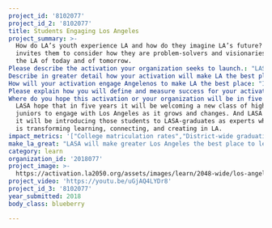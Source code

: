 ```yaml
---
project_id: '8102077'
project_id_2: '8102077'
title: Students Engaging Los Angeles
project_summary: >-
  How do LA’s youth experience LA and how do they imagine LA’s future? LASA
  invites them to consider how they are problem-solvers and visionaries of both
  the LA of today and of tomorrow.
Please describe the activation your organization seeks to launch.: "LASA proposes to expand its foundational skills training of student activists; create additional partnerships; foster greater cohesion amongst our students and ease transportation concerns.  Further, LASA, continues to invest in the expansion of its database of current students and\r\nalumni to capture feedback after each session as well as feedback from alumni who can articulate\r\nhow LASA changed their career or study trajectories."
Describe in greater detail how your activation will make LA the best place?: "LASA will make greater Los Angeles the\r\nbest place to learn by providing an intensive introduction to the infrastructure and institutions of greater Los Angeles for high school juniors who have expressed an interest in public, civic, and civil service. As a supplement to their regular school year, LASA students learn from the very heart of the region's history and culture,\r\nand, in so doing, learn how best they can contribute to the region and our collective problem-solving obligations.\r\n\r\nLASA engages curiosity and the desire to create change in a diverse landscape of spaces from the Metropolitan Water District, the Port of Los Angeles, the business community, to the local arms of the judicial system.\r\n\r\nParticipants gain the experience and knowledge necessary to better understand the intricacies —\r\ninfrastructural, historical, political, economic, and otherwise — of the region in which they live, and\r\nbuild lasting bonds of friendship, camaraderie, and work experience with a diverse group of peers.\r\n\r\nLASA speakers - in the dozens - including Jeff Kightlinger of the Metropolitan Water District, Raphael Sonenshein of the Pat Brown\r\nInstitute at California State University-Los Angeles, and Belinda Waltman of Whole Person Care Los Angeles - help the students create a foundation of knowledge to inform their visions for the future.\r\n\r\nLASA contributes to LA as a space to learn by encouraging the students to learn by sharing their diverse experiences with each other and with the speakers. They listen to each other and define the issues in LA they want to address moving forward.\r\n\r\nNew this year, LASA partnered with Pasadena's Partnership for Success and Polytechnic School to launch the Mt. Wilson Project that engages student interest in STEAM and culminates in a nighttime trip to view the universe through the 60\" telescope. Further, LASA launched a summer research essay competition to sponsor and mentor two students pursuing research on Los Angeles after their LASA year.\r\n\r\nOur hope is that, over time, LASA will change the lives and career paths of hundreds of high\r\nschool students in the region and will become an agent of change and community building\r\nthroughout Los Angeles."
How will your activation engage Angelenos to make LA the best place: "In the last five years, LASA students have come from Altadena, Baldwin Hills, Bel Air, Beverly\r\nHills, Boyle Heights, Century City, Cheviot Hills, City Terrace, Commerce, Culver City, Eagle\r\nRock, East Los Angeles, Hancock Park, Hawthorne, Highland Park, Hyde Park, Inglewood, Koreatown, Lawndale, Lennox, MacArthur Park, Montebello, North Hollywood, Pacific Palisades, Pacoima, Panorama City, Pasadena, Pomona, Santa Monica, Sherman Oaks, Silver Lake,Tarzana, and Venice and LASA hopes to expand.\r\n\r\nStudents return to their communities with the skills and knowledge to mobilize Angelenos across the county. They share their new tools as well as their hopes for creating LA's future."
Please explain how you will define and measure success for your activation.: "LASA's definition of success is twofold. First, LASA seeks to introduce youth to the complexities of LA infrastructure. Second, LASA seeks to empower youth to become problem-solvers and agents of change.\r\nLASA measures success via:\r\n* Number of students participating and number applying;\r\n* Positive written feedback from students, teachers, and speakers.\r\n* Students' knowledge of the aspects of LA infrastructure and ability to frame issues they plan to address moving forward;\r\n* Further, by completing the alumni database, LASA will be able to track, foster, and celebrate the change LASA graduates bring to LA in concrete terms."
Where do you hope this activation or your organization will be in five years?: >-
  LASA hope that in five years it will be welcoming a new class of high school
  juniors to engage with Los Angeles as it grows and changes. And LASA believes
  it will be introducing those students to LASA-graduates as experts whose work
  is transforming learning, connecting, and creating in LA.
impact_metrics: '["College matriculation rates","District-wide graduation rates"]'
make_la_great: "LASA will make greater Los Angeles the best place to learn by providing an intensive introduction to the infrastructure and institutions of greater Los Angeles for high school juniors who have expressed an interest in public, civic, and civil service. As a supplement to their regular school year, LASA students learn from the very heart of the region's history and culture, and, in so doing, learn how best they can contribute to the region and our collective problem-solving obligations. LASA engages curiosity and the desire to create change in a diverse landscape of spaces from the Metropolitan Water District, the Port of Los Angeles, the business community, to the local arms of the judicial system.\r\n\r\nParticipants gain the experience and knowledge necessary to better understand the intricacies — infrastructural, historical, political, economic, and otherwise — of the region in which they live, and build lasting bonds of friendship, camaraderie, and work experience with a diverse group of peers.\r\n\r\nLASA speakers - in the dozens - including Jeff Kightlinger of the Metropolitan Water District, Raphael Sonenshein of the Pat Brown Institute at California State University-Los Angeles, and Belinda Waltman of Whole Person Care Los Angeles - help the students create a foundation of knowledge to inform their visions for the future.\r\n\r\nLASA contributes to LA as a space to learn by encouraging the students to learn by sharing their diverse experiences with each other and with the speakers. They listen to each other and define the issues in LA they want to address moving forward.\r\n\r\nNew this year, LASA partnered with Pasadena's Partnership for Success and Polytechnic School to launch the Mt. Wilson Project that engages student interest in STEAM and culminates in a nighttime trip to view the universe through the 60\" telescope. Further, LASA launched a summer research essay competition to sponsor and mentor two students pursuing research on Los Angeles after their LASA year.\r\n\r\nOur hope is that, over time, LASA will change the lives and career paths of hundreds of high school students in the region and will become an agent of change and community building throughout Los Angeles."
category: learn
organization_id: '2018077'
project_image: >-
  https://activation.la2050.org/assets/images/learn/2048-wide/los-angeles-service-academy-lasa.jpg
project_video: 'https://youtu.be/uGjAQ4LYDr8'
project_id_3: '8102077'
year_submitted: 2018
body_class: blueberry

---
```


